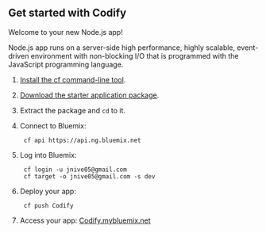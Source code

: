 Get started with Codify
-----------------------------------
Welcome to your new Node.js app!

Node.js app runs on a server-side high performance, highly scalable, event-driven environment with non-blocking I/O that is programmed with the JavaScript programming language.

1. [Install the cf command-line tool](https://www.ng.bluemix.net/docs/#starters/BuildingWeb.html#install_cf).
2. [Download the starter application package](https://ace.ng.bluemix.net:443/rest/../rest/apps/8315b6ce-36a1-4920-a3d2-56783620b93d/starter-download).
3. Extract the package and `cd` to it.
4. Connect to Bluemix:

		cf api https://api.ng.bluemix.net

5. Log into Bluemix:

		cf login -u jnive05@gmail.com
		cf target -o jnive05@gmail.com -s dev

6. Deploy your app:

		cf push Codify

7. Access your app: [Codify.mybluemix.net](//Codify.mybluemix.net)

